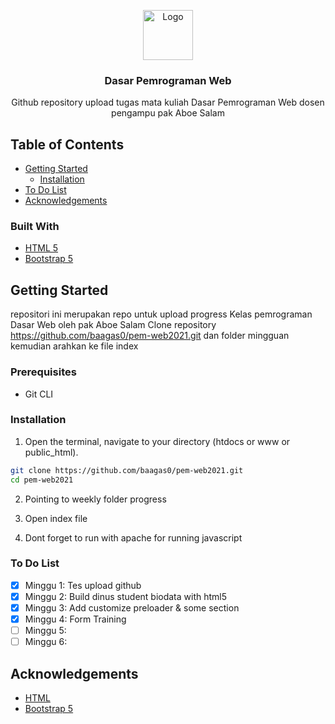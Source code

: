 <p align="center">
  <a href="https://github.com/hiskiapp/course">
    <img src="https://indiepartnership.com/wp-content/uploads/2020/09/icon.png" alt="Logo" width="80" height="80">
  </a>

  <h3 align="center">Dasar Pemrograman Web</h3>

  <p align="center">
    Github repository upload tugas mata kuliah Dasar Pemrograman Web dosen pengampu pak Aboe Salam
  </p>
</p>



<!-- TABLE OF CONTENTS -->
## Table of Contents

* [Getting Started](#getting-started)
  * [Installation](#installation)
* [To Do List](#to-do-list)
* [Acknowledgements](#acknowledgements)

### Built With
* [HTML 5](https://www.w3schools.com/html/)
* [Bootstrap 5](https://getbootstrap.com/docs/5.0/getting-started/introduction/)



<!-- GETTING STARTED -->
## Getting Started

repositori ini merupakan repo untuk upload progress Kelas pemrograman Dasar Web oleh pak Aboe Salam
Clone repository https://github.com/baagas0/pem-web2021.git dan folder mingguan kemudian arahkan ke file index

### Prerequisites
-   Git CLI

### Installation

1. Open the terminal, navigate to your directory (htdocs or www or public_html).
```bash
git clone https://github.com/baagas0/pem-web2021.git
cd pem-web2021
```

2. Pointing to weekly folder progress

3. Open index file

3. Dont forget to run with apache for running javascript

### To Do List

- [x] Minggu 1: Tes upload github
- [x] Minggu 2: Build dinus student biodata with html5
- [x] Minggu 3: Add customize preloader & some section
- [x] Minggu 4: Form Training
- [ ] Minggu 5:
- [ ] Minggu 6:

<!-- ACKNOWLEDGEMENTS -->
## Acknowledgements
* [HTML](https://www.w3schools.com/html/)
* [Bootstrap 5](https://getbootstrap.com/docs/5.0/getting-started/introduction/)
